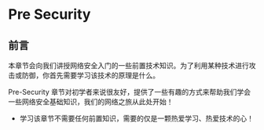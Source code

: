 # Pre Security

## 前言

本章节会向我们讲授网络安全入门的一些前置技术知识。为了利用某种技术进行攻击或防御，你首先需要学习该技术的原理是什么。

Pre-Security 章节对初学者来说很友好，提供了一些有趣的方式来帮助我们学会一些网络安全基础知识，我们的网络之旅从此处开始！

- 学习该章节不需要任何前置知识，需要的仅是一颗热爱学习、热爱技术的心！



